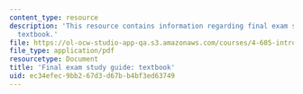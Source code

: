 ```yaml
---
content_type: resource
description: 'This resource contains information regarding final exam study guide:
  textbook.'
file: https://ol-ocw-studio-app-qa.s3.amazonaws.com/courses/4-605-introduction-to-the-history-and-theory-of-architecture-spring-2012/ec34efec9bb267d3d67bb4bf3ed63749_MIT4_605S12_stdy_finl_txt.pdf
file_type: application/pdf
resourcetype: Document
title: 'Final exam study guide: textbook'
uid: ec34efec-9bb2-67d3-d67b-b4bf3ed63749
---
```

